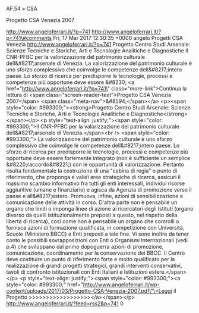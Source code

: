 AF.54 » CSA

Progetto CSA Venezia 2007

http://www.angeloferrari.it/?p=741 http://www.angeloferrari.it/?p=741\#comments Fri, 17 Mar 2017 12:30:35 +0000 angelo Progetti CSA Venezia http://www.angeloferrari.it/?p=741 Progetto Centro Studi Arsenale: Scienze Tecniche e Storiche, Arti e Tecnologie Analitiche e Diagnostiche Il CNR-PFBC per la valorizzazione del patrimonio culturale dell&\#8217;arsenale di Venezia. La valorizzazione del patrimonio culturale è uno sforzo complessivo che coinvolge le competenze dell&\#8217;intero paese. Lo sforzo di ricerca per predisporre le tecnologie, processi e competenze più opportune deve essere &\#8230; \<a href=\"http://www.angeloferrari.it/?p=741\" class=\"more-link\"\>Continua la lettura di \<span class=\"screen-reader-text\"\>Progetto CSA Venezia 2007\</span\> \<span class=\"meta-nav\"\>&\#8594;\</span\>\</a\> \<p\>\<span style=\"color: \#993300;\"\>\<strong\>Progetto Centro Studi Arsenale: Scienze Tecniche e Storiche, Arti e Tecnologie Analitiche e Diagnostiche\</strong\>\</span\>\</p\> \<p style=\"text-align: justify;\"\>\<span style=\"color: \#993300;\"\>Il CNR-PFBC per la valorizzazione del patrimonio culturale dell&\#8217;arsenale di Venezia.\</span\>\<br /\> \<span style=\"color: \#993300;\"\> La valorizzazione del patrimonio culturale è uno sforzo complessivo che coinvolge le competenze dell&\#8217;intero paese. Lo sforzo di ricerca per predisporre le tecnologie, processi e competenze più opportune deve essere fortemente integrato (non è sufficiente un semplice &\#8220;raccordo&\#8221;) con le opportunità di valorizzazione. Pertanto risulta fondamentale la costruzione di una "cabina di regia" o punto di riferimento, che proponga e validi aree strategiche di ricerca, assicuri il massimo scambio informativo fra tutti gli enti interessati, individui risorse aggiuntive (umane e finanziarie) e agisca da Agenzia di promozione verso il paese e all&\#8217;estero. Promuova, infine, azioni di sensibilizzazione e comunicazione delle attività in corso. D'altra parte non è pensabile un organo che limiti o imponga linee di azione ai ricercatori degli Istituti (organo diverso da quelli istituzionalmente preposti a questo, nel rispetto della libertà di ricerca), così come non è pensabile un organo che controlli o fornisca azioni di formazione qualificata, in competizione con Università, Scuole (Ministero BBCC) e Enti preposti a tale fine. Vi sono inoltre da tener conto le possibili sovrapposizioni con Enti o Organismi Internazionali (vedi p.4) che sviluppano dal primo dopoguerra azioni di promozione, comunicazione, coordinamento per la conservazione dei BBCC. Il Centro deve costituire un punto di riferimento forte e molto qualificato per la realizzazione di grandi progetti strategici, grandi interventi conservativi, tavoli di confronto istituzionali con Enti Italiani e Istituzioni estere.\</span\>\</p\> \<p style=\"text-align: justify;\"\>\<span style=\"color: \#993300;\"\>\<a style=\"color: \#993300;\" href=\"http://www.angeloferrari.it/wp-content/uploads/2017/03/Progetto-CSA-Venezia-2007.pdf\"\>Leggi il Progetto &gt;&gt;&gt;&gt;&gt;&gt;&gt;&gt;&gt;&gt;&gt;&gt;&gt;&gt;&gt;&gt;&gt;&gt;\</a\>\</span\>\</p\> http://www.angeloferrari.it/?feed=rss2&p=741 0
